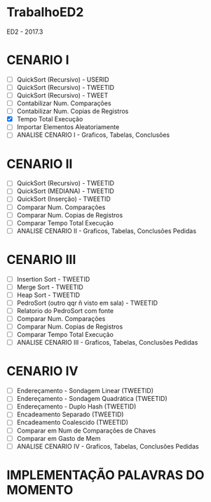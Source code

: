 # TrabalhoED2
ED2 - 2017.3

# CENARIO I
- [ ] QuickSort (Recursivo) - USERID
- [ ] QuickSort (Recursivo) - TWEETID
- [ ] QuickSort (Recursivo) - TWEET
- [ ] Contabilizar Num. Comparações
- [ ] Contabilizar Num. Copias de Registros
- [x] Tempo Total Execução
- [ ] Importar Elementos Aleatoriamente
- [ ] ANALISE CENARIO I -  Graficos, Tabelas, Conclusões

# CENARIO II
- [ ] QuickSort (Recursivo) - TWEETID
- [ ] QuickSort (MEDIANA) - TWEETID
- [ ] QuickSort (Inserção) - TWEETID
- [ ] Comparar Num. Comparações
- [ ] Comparar Num. Copias de Registros
- [ ] Comparar Tempo Total Execução
- [ ] ANALISE CENARIO II -  Graficos, Tabelas, Conclusões Pedidas

# CENARIO III
- [ ] Insertion Sort - TWEETID
- [ ] Merge Sort - TWEETID
- [ ] Heap Sort - TWEETID
- [ ] PedroSort (outro qqr ñ visto em sala) - TWEETID
- [ ] Relatorio do PedroSort com fonte
- [ ] Comparar Num. Comparações
- [ ] Comparar Num. Copias de Registros
- [ ] Comparar Tempo Total Execução
- [ ] ANALISE CENARIO III -  Graficos, Tabelas, Conclusões Pedidas

# CENARIO IV
- [ ] Endereçamento - Sondagem Linear (TWEETID)
- [ ] Endereçamento - Sondagem Quadrática (TWEETID)
- [ ] Endereçamento - Duplo Hash (TWEETID)
- [ ] Encadeamento Separado (TWEETID)
- [ ] Encadeamento Coalescido (TWEETID)
- [ ] Comparar em Num de Comparações de Chaves
- [ ] Comparar em Gasto de Mem
- [ ] ANALISE CENARIO IV -  Graficos, Tabelas, Conclusões Pedidas

# IMPLEMENTAÇÃO PALAVRAS DO MOMENTO
